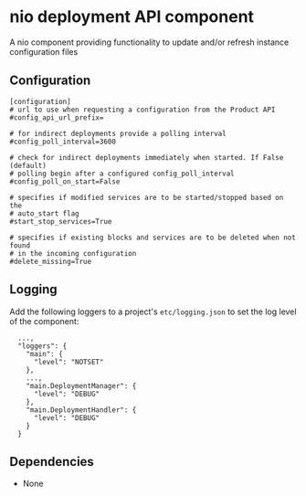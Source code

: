 # nio deployment API component

A nio component providing functionality to update and/or refresh instance configuration files


## Configuration

```
[configuration]
# url to use when requesting a configuration from the Product API
#config_api_url_prefix=

# for indirect deployments provide a polling interval
#config_poll_interval=3600

# check for indirect deployments immediately when started. If False (default)
# polling begin after a configured config_poll_interval
#config_poll_on_start=False

# specifies if modified services are to be started/stopped based on the
# auto_start flag
#start_stop_services=True

# specifies if existing blocks and services are to be deleted when not found
# in the incoming configuration
#delete_missing=True
```

## Logging

Add the following loggers to a project's `etc/logging.json` to set the log level of the component:
```
  ...,
  "loggers": {
    "main": {
      "level": "NOTSET"
    },
    ...,
    "main.DeploymentManager": {
      "level": "DEBUG"
    },
    "main.DeploymentHandler": {
      "level": "DEBUG"
    }
  }
```

## Dependencies

- None
